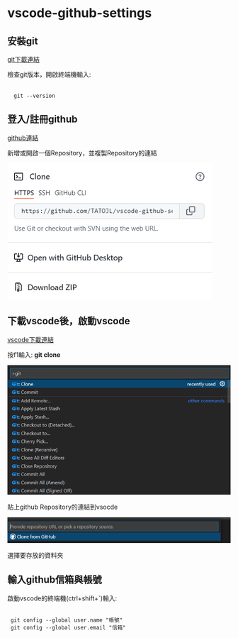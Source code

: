 # vscode-github-settings #

安裝git
--------------- 
[git下載連結](https://git-scm.com)

檢查git版本，開啟終端機輸入:
```shell 

  git --version

```
  

## 登入/註冊github ##
[github連結](https://github.com)  

新增或開啟一個Repository，並複製Repository的連結

![copy](TATOJL_repository_copy.png) 

## 下載vscode後，啟動vscode ##

[vscode下載連結](https://code.visualstudio.com)

按f1輸入: __git clone__

![f1](vscode-f1.png)  

貼上github Repository的連結到vsocde   

![gitclone](vscode-gitclone.png)

選擇要存放的資料夾 

## 輸入github信箱與帳號 ##

啟動vscode的終端機(ctrl+shift+`)輸入:  

```shell

 git config --global user.name "帳號"    
 git config --global user.email "信箱"

```